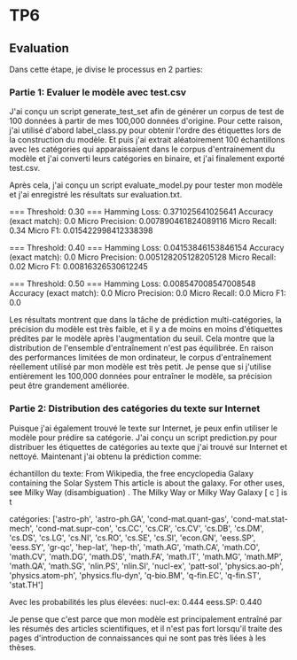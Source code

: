 # TP6
## Evaluation
Dans cette étape, je divise le processus en 2 parties:

### Partie 1: Evaluer le modèle avec test.csv
J'ai conçu un script generate_test_set afin de générer un corpus de test de 100 données à partir de mes 100,000 données d'origine.
Pour cette raison, j'ai utilisé d'abord label_class.py pour obtenir l'ordre des étiquettes lors de la construction du modèle.
Et puis j'ai extrait aléatoirement 100 échantillons avec les catégories qui apparaissaient dans le corpus d'entrainement du modèle et j'ai converti leurs catégories en binaire, et j'ai finalement exporté test.csv.

Après cela, j'ai conçu un script evaluate_model.py pour tester mon modèle et j'ai enregistré les résultats sur evaluation.txt.

=== Threshold: 0.30 ===
Hamming Loss: 0.371025641025641
Accuracy (exact match): 0.0
Micro Precision: 0.007890461824089116
Micro Recall: 0.34
Micro F1: 0.015422998412338398

=== Threshold: 0.40 ===
Hamming Loss: 0.04153846153846154
Accuracy (exact match): 0.0
Micro Precision: 0.005128205128205128
Micro Recall: 0.02
Micro F1: 0.00816326530612245

=== Threshold: 0.50 ===
Hamming Loss: 0.008547008547008548
Accuracy (exact match): 0.0
Micro Precision: 0.0
Micro Recall: 0.0
Micro F1: 0.0

Les résultats montrent que dans la tâche de prédiction multi-catégories, la précision du modèle est très faible, et il y a de moins en moins d'étiquettes prédites par le modèle après l'augmentation du seuil.
Cela montre que la distribution de l'ensemble d'entraînement n'est pas équilibrée.
En raison des performances limitées de mon ordinateur, le corpus d'entraînement réellement utilisé par mon modèle est très petit. Je pense que si j'utilise entièrement les 100,000 données pour entraîner le modèle, sa précision peut être grandement améliorée.

### Partie 2: Distribution des catégories du texte sur Internet
Puisque j'ai également trouvé le texte sur Internet, je peux enfin utiliser le modèle pour prédire sa catégorie.
J'ai conçu un script prediction.py pour distribuer les étiquettes de catégories au texte que j'ai trouvé sur Internet et nettoyé.
Maintenant j'ai obtenu la prédiction comme:

échantillon du texte:
 From Wikipedia, the free encyclopedia Galaxy containing the Solar System This article is about the galaxy. For other uses, see Milky Way (disambiguation) . The Milky Way or Milky Way Galaxy [ c ] is t

catégories:
['astro-ph', 'astro-ph.GA', 'cond-mat.quant-gas', 'cond-mat.stat-mech', 'cond-mat.supr-con', 'cs.CC', 'cs.CR', 'cs.CV', 'cs.DB', 'cs.DM', 'cs.DS', 'cs.LG', 'cs.NI', 'cs.RO', 'cs.SE', 'cs.SI', 'econ.GN', 'eess.SP', 'eess.SY', 'gr-qc', 'hep-lat', 'hep-th', 'math.AG', 'math.CA', 'math.CO', 'math.CV', 'math.DG', 'math.DS', 'math.FA', 'math.IT', 'math.MG', 'math.MP', 'math.QA', 'math.SG', 'nlin.PS', 'nlin.SI', 'nucl-ex', 'patt-sol', 'physics.ao-ph', 'physics.atom-ph', 'physics.flu-dyn', 'q-bio.BM', 'q-fin.EC', 'q-fin.ST', 'stat.TH']

Avec les probabilités les plus élevées:
nucl-ex: 0.444
eess.SP: 0.440

Je pense que c'est parce que mon modèle est principalement entraîné par les résumés des articles scientifiques, et il n'est pas fort lorsqu'il traite des pages d'introduction de connaissances qui ne sont pas très liées à les thèses.
